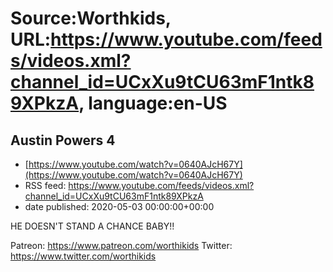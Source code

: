 # Source:Worthkids, URL:https://www.youtube.com/feeds/videos.xml?channel_id=UCxXu9tCU63mF1ntk89XPkzA, language:en-US

## Austin Powers 4
 - [https://www.youtube.com/watch?v=0640AJcH67Y](https://www.youtube.com/watch?v=0640AJcH67Y)
 - RSS feed: https://www.youtube.com/feeds/videos.xml?channel_id=UCxXu9tCU63mF1ntk89XPkzA
 - date published: 2020-05-03 00:00:00+00:00

HE DOESN'T STAND A CHANCE BABY!!

Patreon: https://www.patreon.com/worthikids
Twitter: https://www.twitter.com/worthikids

